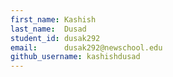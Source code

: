 ```yaml
---
first_name: Kashish
last_name:  Dusad
student_id: dusak292
email:      dusak292@newschool.edu
github_username: kashishdusad
---
```

